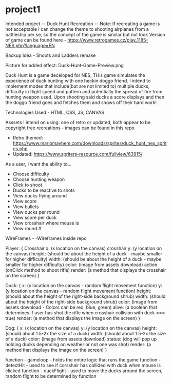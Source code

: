 # project1
Intended project  -- Duck Hunt Recreation -- Note: If recreating a game is not acceptable I can change the theme to shooting airplanes from a battleship per se, so the concept of the game is similar but not look
Version of game can be found here - https://www.retrogames.cz/play_1185-NES.php?language=EN

Backup Idea - Shoots and Ladders remake

Picture for added effect: Duck-Hunt-Game-Preview.png

Duck Hunt is a game deceloped for NES, THis game simulates the experience of duck hunting with one heckin doggo friend. I intend to implement modes that include(but are not limited to) multiple ducks, difficulty in flight speed and pattern and potentially the spread of fire from hunting weapon used. Upon shooting said ducks a score displays and then the doggo friend goes and fetches them and shows off their hard work!


Technologies Used - 
HTML, CSS, JS, CANVAS

Asssets I intend on using: one of retro or updated, both appear to be copyright free recreations - images can be found in this repo
- Retro themed: https://www.mariomayhem.com/downloads/sprites/duck_hunt_nes_sprites.php
- Updated: https://www.spriters-resource.com/fullview/63915/

As a user, I want the ability to... 
  - Choose difficulty
  - Choose hunting weapon
  - Click to shoot
  - Ducks to be reactive to shots
  - View ducks flying around
  - View score
  - View bullets
  - View ducks per round
  - View score per duck
  - View crosshair where mouse is
  - View round #

WireFrames - 
-Wireframes inside repo


Player: {
  Crosshair x: (x location on the canvas)
  crosshair y: (y location on the canvas)
  height: (should be about the height of a duck - maybe smaller for higher difficulty)
  width: (should be about the height of a duck - maybe smaller for higher difficulty)
  color: (image from assets download)
  action: (onClick method to shoot rifle)
  render: (a method that displays the crosshair on the screen)
}

Duck: {
  x: (x location on the canvas - random flight movement function)
  y: (y location on the canvas - random flight movement function)
  height: (should about the height of the right-side background shrub)
  width: (should about the height of the right-side background shrub)
  color: (image from assets download - Colors can be red, blue, green)
  alive: (a boolean that determines if user has shot the rifle when crosshair collision with duck === true)
  render: (a method that displays the image on the screen)
}

Dog: {
  x: (x location on the canvas)
  y: (y location on the canvas)
  height: (should about 1.5-2x the size of a duck)
  width: (should about 1.5-2x the size of a duck)
  color: (image from assets download)
  status: (dog will pop up holding ducks depending on weather or not one was shot)
  render: (a method that displays the image on the screen)
}

function - gameloop - holds the entire logic that runs the game
function - detectHit - used to see if corsshair has collided with duck when mouse is clicked
function - duckFlight - used to move the ducks around the screen, random flight to be determined by function
